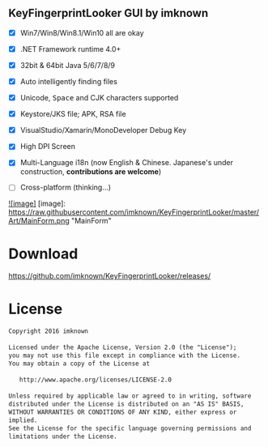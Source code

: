 ## KeyFingerprintLooker GUI by imknown ##


- [x] Win7/Win8/Win8.1/Win10 all are okay<br />
- [x] .NET Framework runtime 4.0+<br />
- [x] 32bit & 64bit Java 5/6/7/8/9<br />
- [x] Auto intelligently finding files <br />
- [x] Unicode, <kbd>Space</kbd> and CJK characters supported<br />
- [x] Keystore/JKS file; APK, RSA file
- [x] VisualStudio/Xamarin/MonoDeveloper Debug Key<br />
- [x] High DPI Screen<br />
- [x] Multi-Language i18n (now English & Chinese. Japanese's under construction, **contributions are welcome**)
- [ ] Cross-platform (thinking...)


[![image]](https://raw.githubusercontent.com/imknown/KeyFingerprintLooker/master/Art/MainForm.png)
[image]: https://raw.githubusercontent.com/imknown/KeyFingerprintLooker/master/Art/MainForm.png "MainForm"

# Download
https://github.com/imknown/KeyFingerprintLooker/releases/

# License
    Copyright 2016 imknown
    
    Licensed under the Apache License, Version 2.0 (the "License");
    you may not use this file except in compliance with the License.
    You may obtain a copy of the License at
    
       http://www.apache.org/licenses/LICENSE-2.0
    
    Unless required by applicable law or agreed to in writing, software
    distributed under the License is distributed on an "AS IS" BASIS,
    WITHOUT WARRANTIES OR CONDITIONS OF ANY KIND, either express or implied.
    See the License for the specific language governing permissions and
    limitations under the License.
